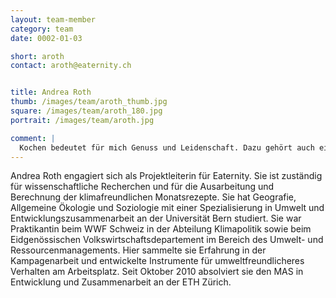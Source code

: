 ```yaml
---
layout: team-member
category: team
date: 0002-01-03

short: aroth
contact: aroth@eaternity.ch


title: Andrea Roth
thumb: /images/team/aroth_thumb.jpg
square: /images/team/aroth_180.jpg
portrait: /images/team/aroth.jpg

comment: |
  Kochen bedeutet für mich Genuss und Leidenschaft. Dazu gehört auch eine bewusste und verantwortungsvolle Auswahl der Zutaten. Eaternity zeigt auf einfache Weise den Zusammenhang von Nahrung und Klima und macht so wissenschaftliche Erkenntnisse für die breite Bevölkerung zugänglich. Letztendlich haben wir es in der Hand, wie wir mit unserer Erde umgehen wollen.
---
```

Andrea Roth engagiert sich als Projektleiterin für Eaternity. Sie ist zuständig für wissenschaftliche Recherchen und für die Ausarbeitung und Berechnung der klimafreundlichen Monatsrezepte. Sie hat Geografie, Allgemeine Ökologie und Soziologie mit einer Spezialisierung in Umwelt und Entwicklungszusammenarbeit an der Universität Bern studiert. Sie war Praktikantin beim WWF Schweiz in der Abteilung Klimapolitik sowie beim Eidgenössischen Volkswirtschaftsdepartement im Bereich des Umwelt- und Ressourcenmanagements. Hier sammelte sie Erfahrung in der Kampagenarbeit und entwickelte Instrumente für umweltfreundlicheres Verhalten am Arbeitsplatz. Seit Oktober 2010 absolviert sie den MAS in Entwicklung und Zusammenarbeit an der ETH Zürich.